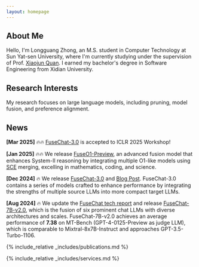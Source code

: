 ```yaml
---
layout: homepage
---
```


## About Me

Hello, I'm Longguang Zhong, an M.S. student in Computer Technology at Sun Yat-sen University, where I'm currently studying under the supervision of Prof. [Xiaojun Quan](https://sites.google.com/site/xiaojunquan/). I earned my bachelor's degree in Software Engineering from Xidian University.

## Research Interests

 My research focuses on large language models, including pruning, model fusion, and preference alignment.

## News

**[Mar 2025]** 🔥🔥 [FuseChat-3.0](https://arxiv.org/pdf/2503.04222) is accepted to ICLR 2025 Workshop!

**[Jan 2025]** 🔥🔥 We release [FuseO1-Preview](https://huggingface.co/collections/FuseAI/fuseo1-preview-678eb56093649b2688bc9977), an advanced fusion model that enhances System-II reasoning by integrating multiple O1-like models using [SCE](https://arxiv.org/abs/2408.07990) merging, excelling in mathematics, coding, and science.

**[Dec 2024]** 🔥 We release [FuseChat-3.0](https://huggingface.co/collections/FuseAI/fusechat-30-6752d18dec430bad7a236a75) and [Blog Post](https://slit-ai.github.io/FuseChat-3.0/). FuseChat-3.0 contains a series of models crafted to enhance performance by integrating the strengths of multiple source LLMs into more compact target LLMs.

**[Aug 2024]** 🔥 We update the [FuseChat tech report](https://arxiv.org/abs/2408.07990) and release [FuseChat-7B-v2.0](https://huggingface.co/FuseAI/FuseChat-7B-v2.0), which is the fusion of six prominent chat LLMs with diverse architectures and scales.  FuseChat-7B-v2.0 achieves an average performance of **7.38** on MT-Bench (GPT-4-0125-Preview as judge LLM), which is comparable to Mixtral-8x7B-Instruct and approaches GPT-3.5-Turbo-1106.

{% include_relative _includes/publications.md %}

{% include_relative _includes/services.md %}
